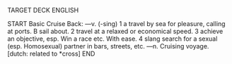TARGET DECK
ENGLISH

START
Basic
Cruise
Back: —v. (-sing) 1 a travel by sea for pleasure, calling at ports. B sail about. 2 travel at a relaxed or economical speed. 3 achieve an objective, esp. Win a race etc. With ease. 4 slang search for a sexual (esp. Homosexual) partner in bars, streets, etc. —n. Cruising voyage. [dutch: related to *cross]
END

